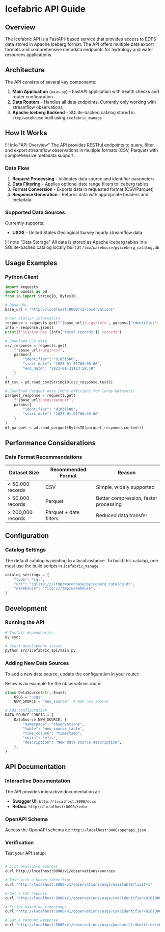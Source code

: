 # Icefabric API Guide

## Overview

The Icefabric API is a FastAPI-based service that provides access to EDFS data stored in Apache Iceberg format. The API offers multiple data export formats and comprehensive metadata endpoints for hydrology and water resources applications.

## Architecture

The API consists of several key components:

1. **Main Application** (`main.py`) - FastAPI application with health checks and router configuration
2. **Data Routers** - Handles all data endpoints. Currently only working with streamflow observations
3. **Apache Iceberg Backend** - SQLite-backed catalog stored in `/tmp/warehouse` built using `icefabric_manage`

## How It Works

!!! info "API Overview"
    The API provides RESTful endpoints to query, filter, and export streamflow observations in multiple formats (CSV, Parquet) with comprehensive metadata support.

### Data Flow

1. **Request Processing** - Validates data source and identifier parameters
2. **Data Filtering** - Applies optional date range filters to Iceberg tables
3. **Format Conversion** - Exports data in requested format (CSV/Parquet)
4. **Response Generation** - Returns data with appropriate headers and metadata

### Supported Data Sources

Currently supports:
- **USGS** - United States Geological Survey hourly streamflow data

!!! note "Data Storage"
    All data is stored as Apache Iceberg tables in a SQLite-backed catalog locally built at `/tmp/warehouse/pyiceberg_catalog.db`

## Usage Examples

### Python Client

```python
import requests
import pandas as pd
from io import StringIO, BytesIO

# Base URL
base_url = "http://localhost:8000/v1/observations"

# Get station information
response = requests.get(f"{base_url}/usgs/info", params={"identifier": "01031500"})
info = response.json()
print(f"Station has {info['total_records']} records")

# Download CSV data
csv_response = requests.get(
    f"{base_url}/usgs/csv",
    params={
        "identifier": "01031500",
        "start_date": "2023-01-01T00:00:00",
        "end_date": "2023-01-31T23:59:59"
    }
)
df_csv = pd.read_csv(StringIO(csv_response.text))

# Download Parquet data (more efficient for large datasets)
parquet_response = requests.get(
    f"{base_url}/usgs/parquet",
    params={
        "identifier": "01031500",
        "start_date": "2023-01-01T00:00:00"
    }
)
df_parquet = pd.read_parquet(BytesIO(parquet_response.content))
```

## Performance Considerations

### Data Format Recommendations

| Dataset Size | Recommended Format | Reason |
|-------------|-------------------|---------|
| < 50,000 records | CSV | Simple, widely supported |
| > 50,000 records | Parquet | Better compression, faster processing |
| > 200,000 records | Parquet + date filters | Reduced data transfer |

## Configuration

### Catalog Settings

The default catalog is pointing to a local instance. To build this catalog, one must use the build scripts in `icefabric_manage`

```python
catalog_settings = {
    "type": "sql",
    "uri": "sqlite:////tmp/warehouse/pyiceberg_catalog.db",
    "warehouse": "file:///tmp/warehouse",
}
```

## Development

### Running the API

```bash
# Install dependencies
uv sync

# Start development server
python src/icefabric_api/main.py
```

### Adding New Data Sources

To add a new data source, update the configuration in your router:

Below is an example for the observations router

```python
class DataSource(str, Enum):
    USGS = "usgs"
    NEW_SOURCE = "new_source"  # Add new source

# Add configuration
DATA_SOURCE_CONFIG = {
    DataSource.NEW_SOURCE: {
        "namespace": "observations",
        "table": "new_source_table",
        "time_column": "timestamp",
        "units": "m³/s",
        "description": "New data source description",
    },
}
```

## API Documentation

### Interactive Documentation

The API provides interactive documentation at:

- **Swagger UI**: `http://localhost:8000/docs`
- **ReDoc**: `http://localhost:8000/redoc`

### OpenAPI Schema

Access the OpenAPI schema at: `http://localhost:8000/openapi.json`


### Verification

Test your API setup:

```bash

# List available sources
curl http://localhost:8000/v1/observations/sources

# Test with a known identifier
curl "http://localhost:8000/v1/observations/usgs/available?limit=1"

# Get a CSV reponse
curl "http://localhost:8000/v1/observations/usgs/csv?identifier=01010000&include_headers=true"

# Fitler based on timestamps
curl "http://localhost:8000/v1/observations/usgs/csv?identifier=01010000&start_date=2021-12-31T14%3A00%3A00&end_date=2022-01-01T14%3A00%3A00&include_headers=true"

# Get a Parquet Response
curl "http://localhost:8000/v1/observations/usgs/parquet\?identifier\=01010000\&start_date\=2021-12-31T14%3A00%3A00\&end_date\=2022-01-01T14%3A00%3A00" -o "output.parquet"
```
